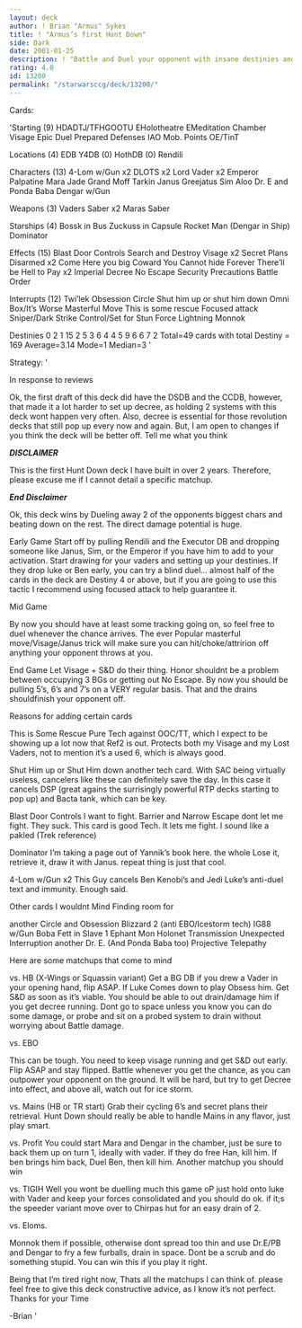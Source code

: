 ```yaml
---
layout: deck
author: ! Brian "Armus" Sykes
title: ! "Armus’s first Hunt Down"
side: Dark
date: 2001-01-25
description: ! "Battle and Duel your opponent with insane destinies and inflict some direct damage while youre at it."
rating: 4.0
id: 13200
permalink: "/starwarsccg/deck/13200/"
---
```

Cards: 

'Starting (9)
HDADTJ/TFHGOOTU
EHolotheatre
EMeditation Chamber
Visage
Epic Duel
Prepared Defenses
IAO
Mob. Points
OE/TinT

Locations (4)
EDB
Y4DB (0)
HothDB (0)
Rendili

Characters (13)
4-Lom w/Gun x2
DLOTS x2
Lord Vader x2
Emperor Palpatine
Mara Jade
Grand Moff Tarkin
Janus Greejatus
Sim Aloo
Dr. E and Ponda Baba
Dengar w/Gun

Weapons (3)
Vaders Saber x2
Maras Saber

Starships (4)
Bossk in Bus
Zuckuss in Capsule
Rocket Man (Dengar in Ship)
Dominator

Effects (15)
Blast Door Controls
Search and Destroy
Visage x2
Secret Plans
Disarmed x2
Come Here you big Coward
You Cannot hide Forever
There’ll be Hell to Pay x2
Imperial Decree
No Escape
Security Precautions
Battle Order

Interrupts (12)
Twi’lek
Obsession
Circle
Shut him up or shut him down
Omni Box/It’s Worse
Masterful Move
This is some rescue
Focused attack
Sniper/Dark Strike
Control/Set for Stun
Force Lightning
Monnok

Destinies
0 2
1 15
2 5
3 6
4 4
5 9
6 6
7 2
Total=49 cards with total Destiny = 169
Average=3.14
Mode=1
Median=3 '

Strategy: '

In response to reviews

Ok, the first draft of this deck did have the DSDB and the CCDB, however, that made it a lot harder to set up decree, as holding 2 systems with this deck wont happen very often.  Also, decree is essential for those revolution decks that still pop up every now and again.	But, I am open to changes if you think the deck will be better off.  Tell me what you think


***DISCLAIMER***

This is the first Hunt Down deck I have built in over 2 years.	Therefore, please excuse me if I cannot detail a specific matchup.

***End Disclaimer***

Ok, this deck wins by Dueling away 2 of the opponents biggest chars and beating down on the rest.  The direct damage potential is huge.

Early Game
Start off by pulling Rendili and the Executor DB and dropping someone like Janus, Sim, or the Emperor if you have him to add to your activation.  Start drawing for your vaders and setting up your destinies.	If they drop luke or Ben early, you can try a blind duel... almost half of the cards in the deck are Destiny 4 or above, but if you are going to use this tactic I recommend using focused attack to help guarantee it.

Mid Game

By now you should have at least some tracking going on, so feel free to duel whenever the chance arrives. The ever Popular masterful move/Visage/Janus trick will make sure you can hit/choke/attririon off anything your opponent throws at you.

End Game Let Visage + S&D do their thing.  Honor shouldnt be a problem between occupying 3 BGs or getting out No Escape.  By now you should be pulling 5’s, 6’s and 7’s on a VERY regular basis.  That and the drains shouldfinish your opponent off.

Reasons for adding certain cards

This is Some Rescue Pure Tech against OOC/TT, which I expect to be showing up a lot now that Ref2 is out. Protects both my Visage and my Lost Vaders, not to mention it’s a used 6, which is always good.

Shut Him up or Shut Him down another tech card.  With SAC being virtually useless, cancelers like these can definitely save the day.  In this case it cancels DSP (great agains the surrisingly powerful RTP decks starting to pop up) and Bacta tank, which can be key.

Blast Door Controls I want to fight.  Barrier and Narrow Escape dont let me fight.  They suck.  This card is good Tech.   It lets me fight.  I sound like a pakled (Trek reference)

Dominator I’m taking a page out of Yannik’s book here.  the whole Lose it, retrieve it, draw it with Janus. repeat thing is just that cool.

4-Lom w/Gun x2 This Guy cancels Ben Kenobi’s and Jedi Luke’s anti-duel text and immunity.	Enough said.

Other cards I wouldnt Mind Finding room for

another Circle and Obsession
Blizzard 2 (anti EBO/Icestorm tech)
IG88 w/Gun
Boba Fett in Slave 1
Ephant Mon
Holonet Transmission
Unexpected Interruption
another Dr. E. (And Ponda Baba too)
Projective Telepathy


Here are some matchups that come to mind

vs. HB (X-Wings or Squassin variant)
Get a BG DB if you drew a Vader in your opening hand, flip ASAP.  If Luke Comes down to play Obsess him.  Get S&D as soon as it’s viable.  You should be able to out drain/damage him if you get decree running.	Dont go to space unless you know you can do some damage, or probe and sit on a probed system to drain without worrying about Battle damage.

vs. EBO

This can be tough.  You need to keep visage running and get S&D out early.  Flip ASAP and stay flipped.  Battle whenever you get the chance, as you can outpower your opponent on the ground.  It will be hard, but try to get Decree into effect, and above all, watch out for ice storm.

vs. Mains (HB or TR start)
Grab their cycling 6’s and secret plans their retrieval.	Hunt Down should really be able to handle Mains in any flavor, just play smart.

vs. Profit
You could start Mara and Dengar in the chamber, just be sure to back them up on turn 1, ideally with vader. If they do free Han, kill him.  If ben brings him back, Duel Ben, then kill him.  Another matchup you should win

vs. TIGIH
Well you wont be duelling much this game oP just hold onto luke with Vader and keep your forces consolidated and you should do ok. if it;s the speeder variant move over to Chirpas hut for an easy drain of 2.

vs. Eloms.

Monnok them if possible, otherwise dont spread too thin and use Dr.E/PB and Dengar to fry a few furballs, drain in space.  Dont be a scrub and do something stupid.  You can win this if you play it right.

Being that I’m tired right now, Thats all the matchups I can think of.  please feel free to give this deck constructive advice, as I know it’s not perfect.  Thanks for your Time

-Brian	'
